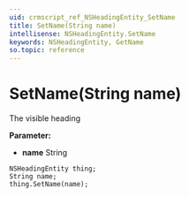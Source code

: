 ```yaml
---
uid: crmscript_ref_NSHeadingEntity_SetName
title: SetName(String name)
intellisense: NSHeadingEntity.SetName
keywords: NSHeadingEntity, GetName
so.topic: reference
---
```


# SetName(String name)

The visible heading

**Parameter:** 
 - **name** String

```crmscript
NSHeadingEntity thing;
String name;
thing.SetName(name);
```

